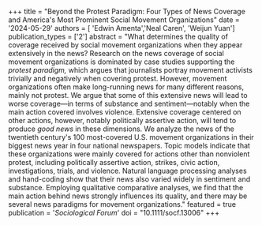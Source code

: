 +++
title = "Beyond the Protest Paradigm: Four Types of News Coverage and America's Most Prominent Social Movement Organizations"
date = '2024-05-29'
authors = [ 'Edwin Amenta','Neal Caren', 'Weijun Yuan']
publication_types = ['2']
abstract = "What determines the quality of coverage received by social movement organizations when they appear extensively in the news? Research on the news coverage of social movement organizations is dominated by case studies supporting the *protest paradigm,* which argues that journalists portray movement activists trivially and negatively when covering protest. However, movement organizations often make long-running news for many different reasons, mainly not protest. We argue that some of this extensive news will lead to worse coverage—in terms of substance and sentiment—notably when the main action covered involves violence. Extensive coverage centered on other actions, however, notably politically assertive action, will tend to produce *good news* in these dimensions. We analyze the news of the twentieth century's 100 most-covered U.S. movement organizations in their biggest news year in four national newspapers. Topic models indicate that these organizations were mainly covered for actions other than nonviolent protest, including politically assertive action, strikes, civic action, investigations, trials, and violence. Natural language processing analyses and hand-coding show that their news also varied widely in sentiment and substance. Employing qualitative comparative analyses, we find that the main action behind news strongly influences its quality, and there may be several news paradigms for movement organizations."
featured = true
publication = '*Sociological Forum*'
doi = "10.1111/socf.13006"
+++